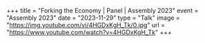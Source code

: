 +++
title = "Forking the Economy | Panel | Assembly 2023"
event = "Assembly 2023"
date = "2023-11-29"
type = "Talk"
image = "https://img.youtube.com/vi/4HGDxKgH_Tk/0.jpg"
url = "https://www.youtube.com/watch?v=4HGDxKgH_Tk"
+++